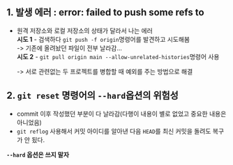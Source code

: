 ## 1. 발생 에러 : error: failed to push some refs to

- 원격 저장소와 로컬 저장소의 상태가 달라서 나는 에러  
  <b>시도 1</b> - 검색하다 `git push -f origin`명령어를 발견하고 시도해봄  
  -> 기존에 올려놨던 파일이 전부 날라감...  
  <b>시도 2</b> - `git pull origin main --allow-unrelated-histories`명령어 사용

  -> 서로 관련없는 두 프로젝트를 병합할 때 예외를 주는 방법으로 해결

## 2. `git reset` 명령어의 `--hard`옵션의 위험성

- commit 이후 작성했던 부분이 다 날라감(다행이 내용이 별로 없었고 중요한 내용은 아니었음)
- `git reflog` 사용해서 커밋 아이디를 알아낸 다음 `HEAD`를 최신 커밋을 돌려도 복구가 안 됬다.

<b>`--hard` 옵션은 쓰지 말자</b>
